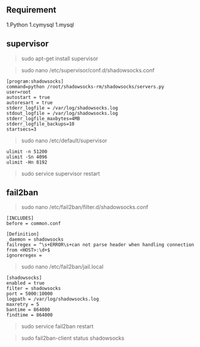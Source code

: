 ## Requirement

1.Python
1.cymysql
1.mysql

## supervisor

> sudo apt-get install supervisor

> sudo nano /etc/supervisor/conf.d/shadowsocks.conf

````
[program:shadowsocks]
command=python /root/shadowsocks-rm/shadowsocks/servers.py
user=root
autostart = true
autoresart = true
stderr_logfile = /var/log/shadowsocks.log
stdout_logfile = /var/log/shadowsocks.log
stderr_logfile_maxbytes=4MB
stderr_logfile_backups=10
startsecs=3

````
> sudo nano /etc/default/supervisor

````
ulimit -n 51200
ulimit -Sn 4096
ulimit -Hn 8192
````

> sudo service supervisor restart

## fail2ban
> sudo nano /etc/fail2ban/filter.d/shadowsocks.conf

````
[INCLUDES]
before = common.conf

[Definition]
_daemon = shadowsocks
failregex = ^\s+ERROR\s+can not parse header when handling connection from <HOST>:\d+$
ignoreregex =
````


> sudo nano /etc/fail2ban/jail.local

```
[shadowsocks]
enabled = true
filter = shadowsocks
port = 5000:10000
logpath = /var/log/shadowsocks.log
maxretry = 5
bantime = 864000
findtime = 864000
```
> sudo service fail2ban restart

> sudo fail2ban-client status shadowsocks
